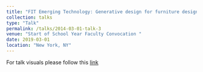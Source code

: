 ```yaml
---
title: "FIT Emerging Technology: Generative design for furniture design"
collection: talks
type: "Talk"
permalink: /talks/2014-03-01-talk-3
venue: "Start of School Year Faculty Convocation "
date: 2019-03-01
location: "New York, NY"
---
```


For talk visuals please follow this [link](https://docs.google.com/presentation/d/1s8xDaiFXLAVoI9xcw8U2elth9MXXTtHsD68LxGlK9Wc/edit?usp=sharing)
